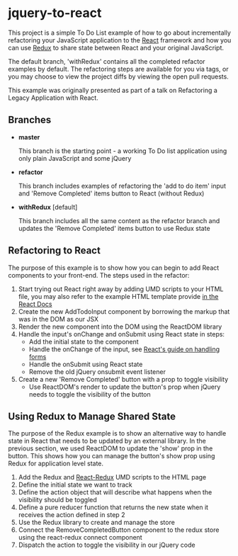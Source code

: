 # jquery-to-react
This project is a simple To Do List example of how to go about incrementally refactoring your JavaScript application to the [React](https://reactjs.org/) framework and how you can use [Redux](https://redux.js.org/) to share state between React and your original JavaScript.

The default branch, 'withRedux' contains all the completed refactor examples by default. The refactoring steps are available for you via tags, or you may choose to view the project diffs by viewing the open pull requests.

This example was originally presented as part of a talk on Refactoring a Legacy Application with React.

## Branches
 - **master**

      This branch is the starting point - a working To Do list application using only plain JavaScript and some jQuery

 - **refactor**

      This branch includes examples of refactoring the 'add to do item' input and 'Remove Completed' items button to React (without Redux)

 - **withRedux** [default]

      This branch includes all the same content as the refactor branch and updates the 'Remove Completed' items button to use Redux state


## Refactoring to React

The purpose of this example is to show how you can begin to add React components to your front-end. The steps used in the refactor:
1. Start trying out React right away by adding UMD scripts to your HTML file, you may also refer to the example HTML template provide [in the React Docs](https://reactjs.org/docs/try-react.html)
2. Create the new AddTodoInput component by borrowing the markup that was in the DOM as our JSX
3. Render the new component into the DOM using the ReactDOM library
4. Handle the input's onChange and onSubmit using React state in steps:
    - Add the initial state to the component
    - Handle the onChange of the input, see [React's guide on handling forms](https://reactjs.org/docs/forms.html)
    - Handle the onSubmit using React state
    - Remove the old jQuery onsubmit event listener
5. Create a new 'Remove Completed' button with a prop to toggle visibility
    - Use ReactDOM's render to update the button's prop when jQuery needs to toggle the visibility of the button

## Using Redux to Manage Shared State

The purpose of the Redux example is to show an alternative way to handle state in React that needs to be updated by an external library. In the previous section, we used ReactDOM to update the 'show' prop in the button. This shows how you can manage the button's show prop using Redux for application level state.
1. Add the Redux and [React-Redux](https://redux.js.org/docs/basics/UsageWithReact.html) UMD scripts to the HTML page
2. Define the initial state we want to track
3. Define the action object that will describe what happens when the visibility should be toggled
4. Define a pure reducer function that returns the new state when it receives the action defined in step 2
5. Use the Redux library to create and manage the store
6. Connect the RemoveCompletedButton component to the redux store using the react-redux connect component
7. Dispatch the action to toggle the visibility in our jQuery code

